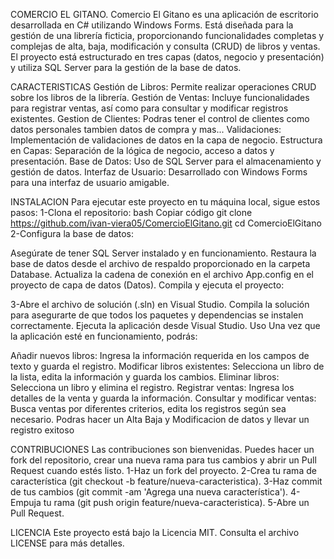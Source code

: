 COMERCIO EL GITANO.
Comercio El Gitano es una aplicación de escritorio desarrollada en C# utilizando Windows Forms. Está diseñada para la gestión de una librería ficticia, proporcionando funcionalidades completas y complejas de alta, baja, modificación y consulta (CRUD) de libros y ventas. El proyecto está estructurado en tres capas (datos, negocio y presentación) y utiliza SQL Server para la gestión de la base de datos.

CARACTERISTICAS Gestión de Libros: Permite realizar operaciones CRUD sobre los libros de la librería. Gestión de Ventas: Incluye funcionalidades para registrar ventas, así como para consultar y modificar registros existentes. Gestion de Clientes: Podras tener el control de clientes como datos personales tambien datos de compra y mas... Validaciones: Implementación de validaciones de datos en la capa de negocio. Estructura en Capas: Separación de la lógica de negocio, acceso a datos y presentación. Base de Datos: Uso de SQL Server para el almacenamiento y gestión de datos. Interfaz de Usuario: Desarrollado con Windows Forms para una interfaz de usuario amigable.

INSTALACION Para ejecutar este proyecto en tu máquina local, sigue estos pasos: 1-Clona el repositorio: bash Copiar código git clone https://github.com/ivan-viera05/ComercioElGitano.git cd ComercioElGitano 2-Configura la base de datos:

Asegúrate de tener SQL Server instalado y en funcionamiento. Restaura la base de datos desde el archivo de respaldo proporcionado en la carpeta Database. Actualiza la cadena de conexión en el archivo App.config en el proyecto de capa de datos (Datos). Compila y ejecuta el proyecto:

3-Abre el archivo de solución (.sln) en Visual Studio. Compila la solución para asegurarte de que todos los paquetes y dependencias se instalen correctamente. Ejecuta la aplicación desde Visual Studio. Uso Una vez que la aplicación esté en funcionamiento, podrás:

Añadir nuevos libros: Ingresa la información requerida en los campos de texto y guarda el registro. Modificar libros existentes: Selecciona un libro de la lista, edita la información y guarda los cambios. Eliminar libros: Selecciona un libro y elimina el registro. Registrar ventas: Ingresa los detalles de la venta y guarda la información. Consultar y modificar ventas: Busca ventas por diferentes criterios, edita los registros según sea necesario. Podras hacer un Alta Baja y Modificacion de datos y llevar un registro exitoso

CONTRIBUCIONES Las contribuciones son bienvenidas. Puedes hacer un fork del repositorio, crear una nueva rama para tus cambios y abrir un Pull Request cuando estés listo. 1-Haz un fork del proyecto. 2-Crea tu rama de característica (git checkout -b feature/nueva-caracteristica). 3-Haz commit de tus cambios (git commit -am 'Agrega una nueva característica'). 4-Empuja tu rama (git push origin feature/nueva-caracteristica). 5-Abre un Pull Request.

LICENCIA Este proyecto está bajo la Licencia MIT. Consulta el archivo LICENSE para más detalles.
